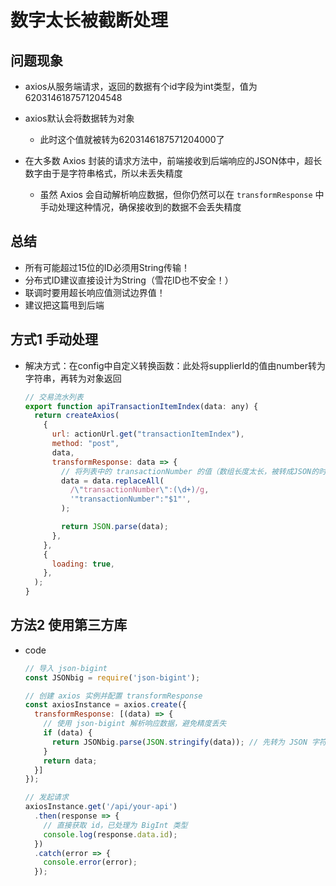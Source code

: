 # 数字太长被截断处理

## 问题现象

+ axios从服务端请求，返回的数据有个id字段为int类型，值为6203146187571204548

+ axios默认会将数据转为对象

  + 此时这个值就被转为6203146187571204000了

+ 在大多数 Axios 封装的请求方法中，前端接收到后端响应的JSON体中，超长数字由于是字符串格式，所以未丢失精度

  + 虽然 Axios 会自动解析响应数据，但你仍然可以在 `transformResponse` 中手动处理这种情况，确保接收到的数据不会丢失精度

## 总结

+ 所有可能超过15位的ID必须用String传输！
+ 分布式ID建议直接设计为String（雪花ID也不安全！）
+ 联调时要用超长响应值测试边界值！
+ 建议把这篇甩到后端

## 方式1 手动处理

+ 解决方式：在config中自定义转换函数：此处将supplierId的值由number转为字符串，再转为对象返回

  ```js
  // 交易流水列表
  export function apiTransactionItemIndex(data: any) {
    return createAxios(
      {
        url: actionUrl.get("transactionItemIndex"),
        method: "post",
        data,
        transformResponse: data => {
          // 将列表中的 transactionNumber 的值（数组长度太长，被转成JSON的时候被自动截取） 转换为字符串
          data = data.replaceAll(
            /\"transactionNumber\":(\d+)/g,
            '"transactionNumber":"$1"',
          );

          return JSON.parse(data);
        },
      },
      {
        loading: true,
      },
    );
  }
  ```

## 方法2 使用第三方库

+ code

  ```js
  // 导入 json-bigint
  const JSONbig = require('json-bigint');

  // 创建 axios 实例并配置 transformResponse
  const axiosInstance = axios.create({
    transformResponse: [(data) => {
      // 使用 json-bigint 解析响应数据，避免精度丢失
      if (data) {
        return JSONbig.parse(JSON.stringify(data)); // 先转为 JSON 字符串再解析
      }
      return data;
    }]
  });

  // 发起请求
  axiosInstance.get('/api/your-api')
    .then(response => {
      // 直接获取 id，已处理为 BigInt 类型
      console.log(response.data.id);
    })
    .catch(error => {
      console.error(error);
    });
  ```
